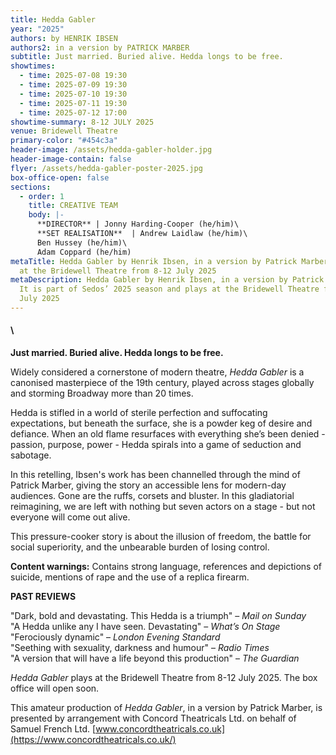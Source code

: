 ```yaml
---
title: Hedda Gabler
year: "2025"
authors: by HENRIK IBSEN
authors2: in a version by PATRICK MARBER
subtitle: Just married. Buried alive. Hedda longs to be free.
showtimes:
  - time: 2025-07-08 19:30
  - time: 2025-07-09 19:30
  - time: 2025-07-10 19:30
  - time: 2025-07-11 19:30
  - time: 2025-07-12 17:00
showtime-summary: 8-12 JULY 2025
venue: Bridewell Theatre
primary-color: "#454c3a"
header-image: /assets/hedda-gabler-holder.jpg
header-image-contain: false
flyer: /assets/hedda-gabler-poster-2025.jpg
box-office-open: false
sections:
  - order: 1
    title: CREATIVE TEAM
    body: |-
      **DIRECTOR** | Jonny Harding-Cooper (he/him)\
      **SET REALISATION**  | Andrew Laidlaw (he/him)\
      Ben Hussey (he/him)\
      Adam Coppard (he/him)
metaTitle: Hedda Gabler by Henrik Ibsen, in a version by Patrick Marber, plays
  at the Bridewell Theatre from 8-12 July 2025
metaDescription: Hedda Gabler by Henrik Ibsen, in a version by Patrick Marber.
  It is part of Sedos’ 2025 season and plays at the Bridewell Theatre from 8-12
  July 2025
---
```

#### \
**Just married. Buried alive. Hedda longs to be free.**

Widely considered a cornerstone of modern theatre, *Hedda Gabler* is a canonised masterpiece of the 19th century, played across stages globally and storming Broadway more than 20 times. 

Hedda is stifled in a world of sterile perfection and suffocating expectations, but beneath the surface, she is a powder keg of desire and defiance. When an old flame resurfaces with everything she’s been denied - passion, purpose, power - Hedda spirals into a game of seduction and sabotage.

In this retelling, Ibsen's work has been channelled through the mind of Patrick Marber, giving the story an accessible lens for modern-day audiences. Gone are the ruffs, corsets and bluster. In this gladiatorial reimagining, we are left with nothing but seven actors on a stage - but not everyone will come out alive. 

This pressure-cooker story is about the illusion of freedom, the battle for social superiority, and the unbearable burden of losing control.

**Content warnings:** Contains strong language, references and depictions of suicide, mentions of rape and the use of a replica firearm.

**PAST REVIEWS**

"Dark, bold and devastating. This Hedda is a triumph" – *Mail on Sunday*\
"A Hedda unlike any I have seen. Devastating" – *What’s On Stage*\
"Ferociously dynamic" – *London Evening Standard*\
"Seething with sexuality, darkness and humour" –  *Radio Times*\
"A version that will have a life beyond this production" –  *The Guardian*

*Hedda Gabler* plays at the Bridewell Theatre from 8-12 July 2025. The box office will open soon. 

This amateur production of *Hedda Gabler*, in a version by Patrick Marber, is presented by arrangement with Concord Theatricals Ltd. on behalf of Samuel French Ltd. [www.concordtheatricals.co.uk](https://www.concordtheatricals.co.uk/)